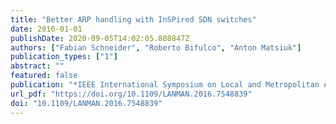```yaml
---
title: "Better ARP handling with InSPired SDN switches"
date: 2016-01-01
publishDate: 2020-09-05T14:02:05.888847Z
authors: ["Fabian Schneider", "Roberto Bifulco", "Anton Matsiuk"]
publication_types: ["1"]
abstract: ""
featured: false
publication: "*IEEE International Symposium on Local and Metropolitan Area Networks, LANMAN 2016, Rome, Italy, June 13-15, 2016*"
url_pdf: "https://doi.org/10.1109/LANMAN.2016.7548839"
doi: "10.1109/LANMAN.2016.7548839"
---
```


